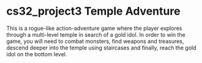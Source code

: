 # cs32_project3 Temple Adventure
This is a rogue-like action-adventure game where the player explores through a multi-level temple in search of a gold idol. In order to win the game, you will need to combat monsters, find weapons and treasures, descend deeper into the temple using staircases and finally, reach the gold idol on the bottom level. 
